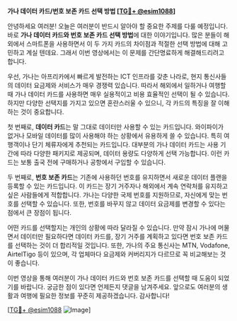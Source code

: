 **가나 데이터 카드/번호 보존 카드 선택 방법 [[TG💪+ @esim1088](https://t.me/s/esim1088)]**

안녕하세요 여러분! 오늘은 여러분이 반드시 알아야 할 중요한 주제를 다룰 예정입니다. 바로 **가나 데이터 카드와 번호 보존 카드 선택 방법**에 대한 이야기입니다. 많은 분들이 해외에서 스마트폰을 사용하면서 이 두 가지 카드의 차이점과 적절한 선택 방법에 대해 고민하고 계실 텐데요. 그래서 이번 영상에서는 이 문제를 간단명료하게 해결해드리려고 합니다.

우선, 가나는 아프리카에서 빠르게 발전하는 ICT 인프라를 갖춘 나라로, 현지 통신사들의 데이터 요금제와 서비스가 매우 경쟁력 있습니다. 따라서 해외에서 일하거나 여행할 때 가나 데이터 카드를 사용하면 매우 실용적이고 비용 효율적인 선택이 될 수 있습니다. 하지만 다양한 선택지를 가지고 있으면 혼란스러울 수 있으니, 각 카드의 특징을 잘 이해하는 것이 중요합니다.

첫 번째로, **데이터 카드**는 말 그대로 데이터만 사용할 수 있는 카드입니다. 와이파이가 없거나 모바일 데이터를 많이 사용해야 하는 상황에서 유용하게 쓸 수 있습니다. 특히 여행객이나 단기 체류자에게 추천되는 카드입니다. 대부분의 가나 데이터 카드는 사용 기간에 따라 다양한 패키지로 제공되며, 데이터 용량도 다양하게 선택 가능합니다. 이런 카드는 보통 출국 전에 구매하거나 공항에서 구입할 수 있습니다.

두 번째로, **번호 보존 카드**는 기존에 사용하던 번호를 유지하면서 새로운 데이터 플랜을 등록할 수 있는 카드입니다. 이 카드는 장기 거주자나 해외에서 계속 연락처를 유지하고 싶은 사람들에게 적합합니다. 가나는 다양한 국제 번호를 지원하므로, 자신에게 맞는 번호를 선택할 수 있습니다. 또한, 번호를 바꾸지 않고 데이터 요금제를 변경할 수 있다는 점에서 큰 장점이 됩니다.

어떤 카드를 선택할지는 개인의 상황에 따라 달라질 수 있습니다. 만약 잠시 가나에 머물면서 데이터만 필요하다면 데이터 카드를, 장기 거주를 계획하고 있다면 번호 보존 카드를 선택하는 것이 더 합리적일 것입니다. 또한, 가나의 주요 통신사는 MTN, Vodafone, AirtelTigo 등이 있으며, 각 업체마다 요금제와 커버리지가 다르므로 꼭 비교해보는 것이 좋습니다.

이번 영상을 통해 여러분이 가나 데이터 카드와 번호 보존 카드를 선택할 때 도움이 되었기를 바랍니다. 궁금한 점이 있다면 언제든지 댓글을 남겨주세요. 앞으로도 여러분의 생활과 여행에 필요한 정보를 꾸준히 제공하겠습니다. 감사합니다!

[[TG💪+ @esim1088](https://t.me/s/esim1088) ![Image](https://i.postimg.cc/Y0z9fWf4/image.png)]